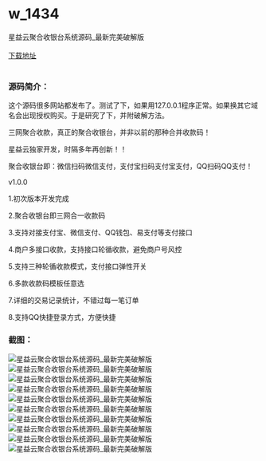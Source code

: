 # w_1434
星益云聚合收银台系统源码_最新完美破解版
<br/></br>
[下载地址](https://www.uuid2.com/1434.html "下载地址")
<br/></br>
<h3>源码简介：</h3>
<p>这个源码很多网站都发布了。测试了下，如果用127.0.0.1程序正常。如果换其它域名会出现授权购买。于是研究了下，并附破解方法。<p>
<p>三网聚合收款，真正的聚合收银台，并非以前的那种合并收款码！<p>
<p>星益云独家开发，时隔多年再创新！！<p>
<p>聚合收银台即：微信扫码微信支付，支付宝扫码支付宝支付，QQ扫码QQ支付！<p>
<p>v1.0.0<p>
<p>1.初次版本开发完成<p>
<p>2.聚合收银台即三网合一收款码<p>
<p>3.支持对接支付宝、微信支付、QQ钱包、易支付等支付接口<p>
<p>4.商户多接口收款，支持接口轮循收款，避免商户号风控<p>
<p>5.支持三种轮循收款模式，支付接口弹性开关<p>
<p>6.多款收款码模板任意选<p>
<p>7.详细的交易记录统计，不错过每一笔订单<p>
<p>8.支持QQ快捷登录方式，方便快捷<p>
<h3>截图：</h3>
<img src="https://www.uuid2.com/wp-content/uploads/img/202108/c1268f7951.png" alt="星益云聚合收银台系统源码_最新完美破解版"><img src="https://www.uuid2.com/wp-content/uploads/img/202108/bd1a161908.png" alt="星益云聚合收银台系统源码_最新完美破解版"><img src="https://www.uuid2.com/wp-content/uploads/img/202108/3b433bd313.png" alt="星益云聚合收银台系统源码_最新完美破解版"><img src="https://www.uuid2.com/wp-content/uploads/img/202108/d2918b9511.png" alt="星益云聚合收银台系统源码_最新完美破解版"><img src="https://www.uuid2.com/wp-content/uploads/img/202108/d2918b9654.png" alt="星益云聚合收银台系统源码_最新完美破解版"><img src="https://www.uuid2.com/wp-content/uploads/img/202108/2522c53182.png" alt="星益云聚合收银台系统源码_最新完美破解版"><img src="https://www.uuid2.com/wp-content/uploads/img/202108/ad7a8bb139.png" alt="星益云聚合收银台系统源码_最新完美破解版"><img src="https://www.uuid2.com/wp-content/uploads/img/202108/c976c85322.png" alt="星益云聚合收银台系统源码_最新完美破解版"><img src="https://www.uuid2.com/wp-content/uploads/img/202108/7eb45e8575.png" alt="星益云聚合收银台系统源码_最新完美破解版"><img src="https://www.uuid2.com/wp-content/uploads/img/202108/c250036983.png" alt="星益云聚合收银台系统源码_最新完美破解版">
